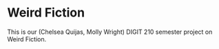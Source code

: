 # Weird Fiction
This is our (Chelsea Quijas, Molly Wright) DIGIT 210 semester project on Weird Fiction.
